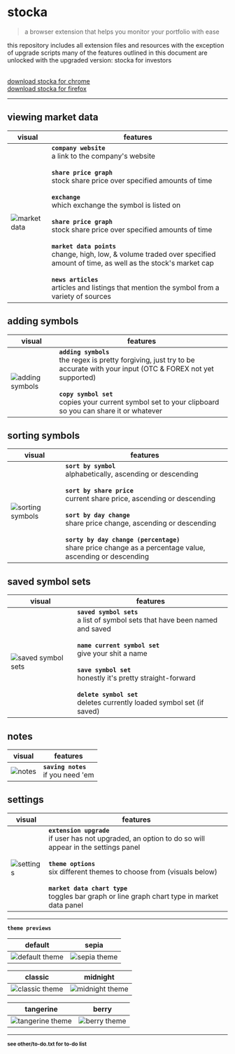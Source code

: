 # stocka
>a browser extension that helps you monitor your portfolio with ease


this repository includes all extension files and resources with the exception of upgrade scripts
many of the features outlined in this document are unlocked with the upgraded version: stocka for investors

<br/>[download stocka for chrome](https://chrome.google.com/webstore/detail/stocka/lmjgcjcjefogafhmhefbibnnkpgkkdgh)
<br/>[download stocka for firefox](https://chrome.google.com/webstore/detail/stocka/lmjgcjcjefogafhmhefbibnnkpgkkdgh)

---

## viewing market data

visual | features
--- | ---
![market data](stocka-extension/images/screenshots/readme/market-data.png  "market data") | **`company website`**<br/>a link to the company's website<br/><br/>**`share price graph`**<br/>stock share price over specified amounts of time<br/><br/>**`exchange`**<br/>which exchange the symbol is listed on<br/><br/>**`share price graph`**<br/>stock share price over specified amounts of time<br/><br/>**`market data points`**<br/>change, high, low, & volume traded over specified amount of time, as well as the stock's market cap<br/><br/>**`news articles`**<br/>articles and listings that mention the symbol from a variety of sources


## adding symbols

visual | features
--- | ---
![adding symbols](stocka-extension/images/screenshots/readme/add-copy.png "adding symbols") | **`adding symbols`**<br/>the regex is pretty forgiving, just try to be accurate with your input (OTC & FOREX not yet supported)<br/><br/>**`copy symbol set`**<br/>copies your current symbol set to your clipboard so you can share it or whatever


## sorting symbols

visual | features
--- | ---
![sorting symbols](stocka-extension/images/screenshots/readme/sort-1.png "sorting symbol set") | **`sort by symbol`**<br/>alphabetically, ascending or descending<br/><br/>**`sort by share price`**<br/>current share price, ascending or descending<br/><br/>**`sort by day change`**<br/>share price change, ascending or descending<br/><br/>**`sorty by day change (percentage)`**<br/>share price change as a percentage value, ascending or descending


## saved symbol sets

visual | features
--- | ---
![saved symbol sets](stocka-extension/images/screenshots/readme/saved-sets.png "saved symbol sets") | **`saved symbol sets`**<br/>a list of symbol sets that have been named and saved<br/><br/>**`name current symbol set`**<br/>give your shit a name<br/><br/>**`save symbol set`**<br/>honestly it's pretty straight-forward<br/><br/>**`delete symbol set`**<br/>deletes currently loaded symbol set (if saved)


## notes

visual | features
--- | ---
![notes](stocka-extension/images/screenshots/readme/notes.png "notes") | **`saving notes`**<br/>if you need 'em


## settings

visual | features
--- | ---
![settings](stocka-extension/images/screenshots/readme/settings.png "settings") | **`extension upgrade`**<br/>if user has not upgraded, an option to do so will appear in the settings panel<br/><br/>**`theme options`**<br/>six different themes to choose from (visuals below)<br/><br/>**`market data chart type`**<br/>toggles bar graph or line graph chart type in market data panel

---

**`theme previews`**

default | sepia
--- | ---
![default theme](stocka-extension/images/screenshots/readme/default.png "default theme") | ![sepia theme](stocka-extension/images/screenshots/readme/sepia.png "sepia theme")

classic | midnight
--- | ---
![classic theme](stocka-extension/images/screenshots/readme/classic.png "classic theme") | ![midnight theme](stocka-extension/images/screenshots/readme/midnight.png "midnight theme")

tangerine | berry
--- | ---
![tangerine theme](stocka-extension/images/screenshots/readme/tangerine.png "tangerine theme") | ![berry theme](stocka-extension/images/screenshots/readme/berry.png "berry theme")

---

<sup>**see other/to-do.txt for to-do list**</sup>